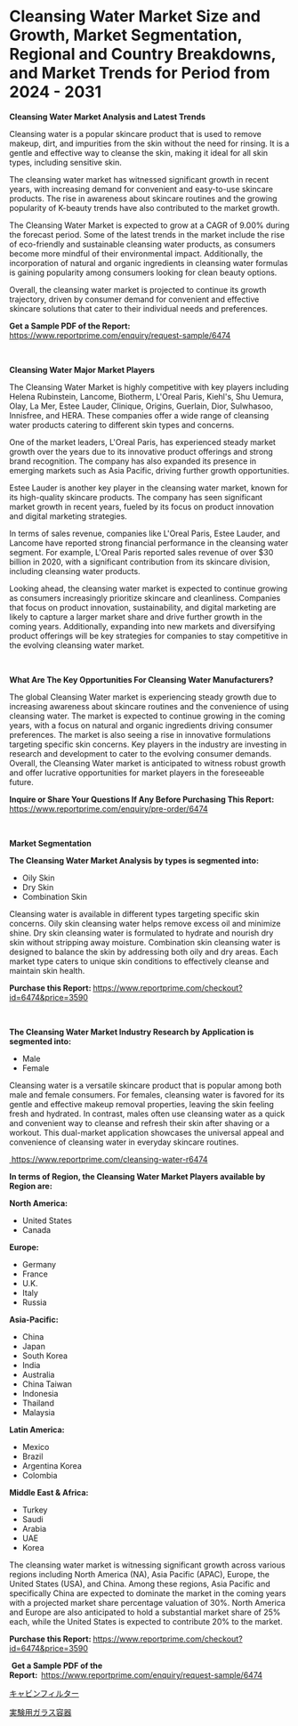 <p><h1>Cleansing Water Market Size and Growth, Market Segmentation, Regional and Country Breakdowns, and Market Trends for Period from 2024 -  2031</h1></p><p><strong>Cleansing Water Market Analysis and Latest Trends</strong></p>
<p><p>Cleansing water is a popular skincare product that is used to remove makeup, dirt, and impurities from the skin without the need for rinsing. It is a gentle and effective way to cleanse the skin, making it ideal for all skin types, including sensitive skin.</p><p>The cleansing water market has witnessed significant growth in recent years, with increasing demand for convenient and easy-to-use skincare products. The rise in awareness about skincare routines and the growing popularity of K-beauty trends have also contributed to the market growth.</p><p>The Cleansing Water Market is expected to grow at a CAGR of 9.00% during the forecast period. Some of the latest trends in the market include the rise of eco-friendly and sustainable cleansing water products, as consumers become more mindful of their environmental impact. Additionally, the incorporation of natural and organic ingredients in cleansing water formulas is gaining popularity among consumers looking for clean beauty options.</p><p>Overall, the cleansing water market is projected to continue its growth trajectory, driven by consumer demand for convenient and effective skincare solutions that cater to their individual needs and preferences.</p></p>
<p><strong>Get a Sample PDF of the Report:&nbsp;</strong> <a href="https://www.reportprime.com/enquiry/request-sample/6474">https://www.reportprime.com/enquiry/request-sample/6474</a></p>
<p>&nbsp;</p>
<p><strong>Cleansing Water Major Market Players</strong></p>
<p><p>The Cleansing Water Market is highly competitive with key players including Helena Rubinstein, Lancome, Biotherm, L'Oreal Paris, Kiehl's, Shu Uemura, Olay, La Mer, Estee Lauder, Clinique, Origins, Guerlain, Dior, Sulwhasoo, Innisfree, and HERA. These companies offer a wide range of cleansing water products catering to different skin types and concerns.</p><p>One of the market leaders, L'Oreal Paris, has experienced steady market growth over the years due to its innovative product offerings and strong brand recognition. The company has also expanded its presence in emerging markets such as Asia Pacific, driving further growth opportunities.</p><p>Estee Lauder is another key player in the cleansing water market, known for its high-quality skincare products. The company has seen significant market growth in recent years, fueled by its focus on product innovation and digital marketing strategies.</p><p>In terms of sales revenue, companies like L'Oreal Paris, Estee Lauder, and Lancome have reported strong financial performance in the cleansing water segment. For example, L'Oreal Paris reported sales revenue of over $30 billion in 2020, with a significant contribution from its skincare division, including cleansing water products.</p><p>Looking ahead, the cleansing water market is expected to continue growing as consumers increasingly prioritize skincare and cleanliness. Companies that focus on product innovation, sustainability, and digital marketing are likely to capture a larger market share and drive further growth in the coming years. Additionally, expanding into new markets and diversifying product offerings will be key strategies for companies to stay competitive in the evolving cleansing water market.</p></p>
<p>&nbsp;</p>
<p><strong>What Are The Key Opportunities For Cleansing Water Manufacturers?</strong></p>
<p><p>The global Cleansing Water market is experiencing steady growth due to increasing awareness about skincare routines and the convenience of using cleansing water. The market is expected to continue growing in the coming years, with a focus on natural and organic ingredients driving consumer preferences. The market is also seeing a rise in innovative formulations targeting specific skin concerns. Key players in the industry are investing in research and development to cater to the evolving consumer demands. Overall, the Cleansing Water market is anticipated to witness robust growth and offer lucrative opportunities for market players in the foreseeable future.</p></p>
<p><strong>Inquire or Share Your Questions If Any Before Purchasing This Report:</strong> <a href="https://www.reportprime.com/enquiry/pre-order/6474">https://www.reportprime.com/enquiry/pre-order/6474</a></p>
<p>&nbsp;</p>
<p><strong>Market Segmentation</strong></p>
<p><strong>The Cleansing Water Market Analysis by types is segmented into:</strong></p>
<p><ul><li>Oily Skin</li><li>Dry Skin</li><li>Combination Skin</li></ul></p>
<p><p>Cleansing water is available in different types targeting specific skin concerns. Oily skin cleansing water helps remove excess oil and minimize shine. Dry skin cleansing water is formulated to hydrate and nourish dry skin without stripping away moisture. Combination skin cleansing water is designed to balance the skin by addressing both oily and dry areas. Each market type caters to unique skin conditions to effectively cleanse and maintain skin health.</p></p>
<p><strong>Purchase this Report:&nbsp;</strong><a href="https://www.reportprime.com/checkout?id=6474&price=3590">https://www.reportprime.com/checkout?id=6474&price=3590</a></p>
<p>&nbsp;</p>
<p><strong>The Cleansing Water Market Industry Research by Application is segmented into:</strong></p>
<p><ul><li>Male</li><li>Female</li></ul></p>
<p><p>Cleansing water is a versatile skincare product that is popular among both male and female consumers. For females, cleansing water is favored for its gentle and effective makeup removal properties, leaving the skin feeling fresh and hydrated. In contrast, males often use cleansing water as a quick and convenient way to cleanse and refresh their skin after shaving or a workout. This dual-market application showcases the universal appeal and convenience of cleansing water in everyday skincare routines.</p></p>
<p><a href="https://www.reportprime.com/cleansing-water-r6474">&nbsp;https://www.reportprime.com/cleansing-water-r6474</a></p>
<p><strong>In terms of Region, the Cleansing Water Market Players available by Region are:</strong></p>
<p>
    <p> <strong> North America: </strong>
        <ul>
            <li>United States</li>
            <li>Canada</li>
        </ul>
        </p> 
    <p> <strong> Europe: </strong>
        <ul>
            <li>Germany</li>
            <li>France</li>
            <li>U.K.</li>
            <li>Italy</li>
            <li>Russia</li>
        </ul>
        </p> 
    <p> <strong> Asia-Pacific: </strong>
        <ul>
            <li>China</li>
            <li>Japan</li>
            <li>South Korea</li>
            <li>India</li>
            <li>Australia</li>
            <li>China Taiwan</li>
            <li>Indonesia</li>
            <li>Thailand</li>
            <li>Malaysia</li>
        </ul>
        </p> 
    <p> <strong> Latin America: </strong>
        <ul>
            <li>Mexico</li>
            <li>Brazil</li>
            <li>Argentina Korea</li>
            <li>Colombia</li>
        </ul>
        </p> 
    <p> <strong> Middle East & Africa: </strong>
        <ul>
            <li>Turkey</li>
            <li>Saudi</li>
            <li>Arabia</li>
            <li>UAE</li>
            <li>Korea</li>
        </ul>
    </p>
    </p>
<p><p>The cleansing water market is witnessing significant growth across various regions including North America (NA), Asia Pacific (APAC), Europe, the United States (USA), and China. Among these regions, Asia Pacific and specifically China are expected to dominate the market in the coming years with a projected market share percentage valuation of 30%. North America and Europe are also anticipated to hold a substantial market share of 25% each, while the United States is expected to contribute 20% to the market.</p></p>
<p><strong>Purchase this Report: </strong><a href="https://www.reportprime.com/checkout?id=6474&price=3590">https://www.reportprime.com/checkout?id=6474&price=3590</a></p>
<p>&nbsp;<strong>Get a Sample PDF of the Report:&nbsp;&nbsp;</strong><a href="https://www.reportprime.com/enquiry/request-sample/6474">https://www.reportprime.com/enquiry/request-sample/6474</a></p>
<p><strong></strong></p>
<p><p><a href="https://github.com/RodHoppe07/Market-Research-Report-List-1/blob/main/251280819245.md">キャビンフィルター</a></p><p><a href="https://github.com/laurenreichert/Market-Research-Report-List-1/blob/main/649499119244.md">実験用ガラス容器</a></p></p>